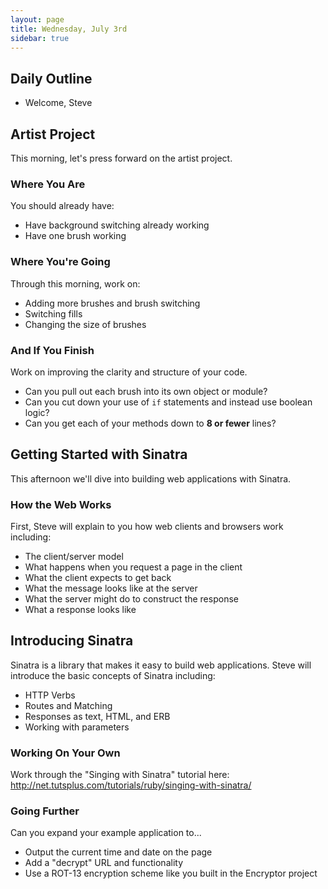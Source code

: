 ```yaml
---
layout: page
title: Wednesday, July 3rd
sidebar: true
---
```


## Daily Outline

* Welcome, Steve

## Artist Project

This morning, let's press forward on the artist project. 

### Where You Are

You should already have:

* Have background switching already working
* Have one brush working

### Where You're Going

Through this morning, work on:

* Adding more brushes and brush switching
* Switching fills
* Changing the size of brushes

### And If You Finish

Work on improving the clarity and structure of your code.

* Can you pull out each brush into its own object or module?
* Can you cut down your use of `if` statements and instead use boolean logic?
* Can you get each of your methods down to **8 or fewer** lines?

## Getting Started with Sinatra

This afternoon we'll dive into building web applications with Sinatra.

### How the Web Works

First, Steve will explain to you how web clients and browsers work including:

* The client/server model
* What happens when you request a page in the client
* What the client expects to get back
* What the message looks like at the server
* What the server might do to construct the response
* What a response looks like

## Introducing Sinatra

Sinatra is a library that makes it easy to build web applications. Steve will introduce the basic concepts of Sinatra including:

* HTTP Verbs
* Routes and Matching
* Responses as text, HTML, and ERB
* Working with parameters

### Working On Your Own

Work through the "Singing with Sinatra" tutorial here: http://net.tutsplus.com/tutorials/ruby/singing-with-sinatra/

### Going Further

Can you expand your example application to...

* Output the current time and date on the page
* Add a "decrypt" URL and functionality
* Use a ROT-13 encryption scheme like you built in the Encryptor project
